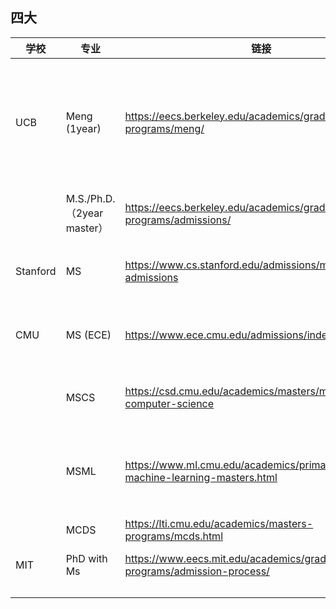 ## 四大

| 学校     | 专业                       | 链接                                                         | 申请条件                                                     | 申请材料                 | 备注                                          |
| -------- | -------------------------- | ------------------------------------------------------------ | ------------------------------------------------------------ | ------------------------ | --------------------------------------------- |
| UCB      | Meng (1year)               | https://eecs.berkeley.edu/academics/graduate/industry-programs/meng/ | meng:TOEFL: No min requirement. Avg admittee: >100 score; iBT: 90 minimum (or 7 out of 9 on the IELTS) | no GRE required, WES GPA | 细分track，详见官网，为直接进入业界的学生设计 |
|          | M.S./Ph.D.（2year master） | https://eecs.berkeley.edu/academics/graduate/research-programs/admissions/ | TOEFL: 90, IELTS: 7                                          | no GRE required, WES GPA | 细分track，详见官网                           |
| Stanford | MS                         | https://www.cs.stanford.edu/admissions/masters-admissions    | TOEFL: 89, IELTS: ❌ （可能豁免）待确认                       | No GRE required          | December 3, 2024                              |
| CMU      | MS (ECE)                   | https://www.ece.cmu.edu/admissions/index.html                | TOEFL: 86 (22, 22, 20, 22), IELTS: 7 (6.5, 6.5,  6, 6)       | Optional,   具有同等资格 | Dec 15, 2024                                  |
|          | MSCS                       | https://csd.cmu.edu/academics/masters/ms-in-computer-science | TOEFL: 100+, IELTS: 7+                                       | 100+                     | 细分方向，December 11, 2024                   |
|          | MSML                       | https://www.ml.cmu.edu/academics/primary-ms-machine-learning-masters.html | 无明确，平均TF 113                                           | 无明确，平均330+         | 王牌专业，感觉没必要抽奖December 11, 2024     |
|          | MCDS                       | https://lti.cmu.edu/academics/masters-programs/mcds.html     | TF: 100+, IEITS: 7.5+                                        | 无明确                   | December 11, 2024                             |
| MIT      | PhD with Ms                | https://www.eecs.mit.edu/academics/graduate-programs/admission-process/ | TOEFL: 100, IELTS: 7 (Waived)                                | No GRE required          | December 3, 2024                              |
|          |                            |                                                              |                                                              |                          |                                               |
|          |                            |                                                              |                                                              |                          |                                               |
|          |                            |                                                              |                                                              |                          |                                               |



